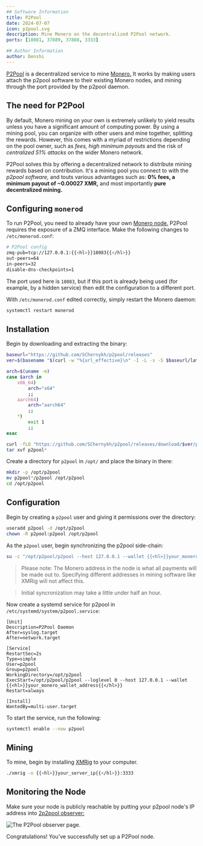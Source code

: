 ```yaml
---
## Software Information
title: P2Pool
date: 2024-07-07
icon: p2pool.svg
description: Mine Monero on the decentralized P2Pool network.
ports: [18081, 37889, 37888, 3333]

## Author Information
author: Denshi
---
```


[P2Pool](https://github.com/SChernykh/p2pool) is a decentralized service to mine [Monero.](/server/monerod) It works by making users attach the p2pool software to their existing Monero nodes, and mining through the port provided by the p2pool daemon.

## The need for P2Pool

By default, Monero mining on your own is extremely unlikely to yield results unless you have a significant amount of computing power. By using a mining pool, you can organize with other users and mine together, splitting the rewards. However, this comes with a myriad of restrictions depending on the pool owner, such as *fees, high minimum payouts* and the risk of *centralized 51% attacks* on the wider Monero network.

P2Pool solves this by offering a decentralized network to distribute mining rewards based on contribution. It's a mining pool you connect to with the *p2pool software,* and touts various advantages such as: **0% fees, a minimum payout of ~0.00027 XMR,** and most importantly **pure decentralized mining.**

## Configuring `monerod`

To run P2Pool, you need to already have your own [Monero node.](/server/monerod) P2Pool requires the exposure of a ZMQ interface. Make the following changes to `/etc/monerod.conf`:

```sh
# P2Pool config
zmq-pub=tcp://127.0.0.1:{{<hl>}}18083{{</hl>}}
out-peers=64
in-peers=32
disable-dns-checkpoints=1
```

The port used here is `18083`, but if this port is already being used (for example, by a hidden service) then edit the configuration to a different port.

With `/etc/monerod.conf` edited correctly, simply restart the Monero daemon:

```sh
systemctl restart monerod
```

## Installation

Begin by downloading and extracting the binary:

```sh
baseurl="https://github.com/SChernykh/p2pool/releases"
ver=$(basename "$(curl -w "%{url_effective}\n" -I -L -s -S $baseurl/latest -o /dev/null)")

arch=$(uname -m)
case $arch in
    x86_64)
        arch="x64"
        ;;
    aarch64)
        arch="aarch64"
        ;;
    *)
        exit 1
        ;;
esac

curl -fLO "https://github.com/SChernykh/p2pool/releases/download/$ver/p2pool-$ver-linux-$arch.tar.gz"
tar xvf p2pool*
```

Create a directory for `p2pool` in `/opt/` and place the binary in there:
```sh
mkdir -p /opt/p2pool
mv p2pool*/p2pool /opt/p2pool
cd /opt/p2pool
```


## Configuration

Begin by creating a `p2pool` user and giving it permissions over the directory:

```sh
useradd p2pool -d /opt/p2pool
chown -R p2pool:p2pool /opt/p2pool
```

As the `p2pool` user, begin synchronizing the p2pool side-chain:

```sh
su -c "/opt/p2pool/p2pool --host 127.0.0.1 --wallet {{<hl>}}your_monero_wallet_address{{</hl>}}" p2pool
```

> Please note: The Monero address in the node is what all payments will be made out to. Specifying different addresses in mining software like XMRig will not affect this.

> Initial syncronization may take a little under half an hour.

Now create a systemd service for p2pool in `/etc/systemd/system/p2pool.service`:

```systemd
[Unit]
Description=P2Pool Daemon
After=syslog.target
After=network.target

[Service]
RestartSec=2s
Type=simple
User=p2pool
Group=p2pool
WorkingDirectory=/opt/p2pool
ExecStart=/opt/p2pool/p2pool --loglevel 0 --host 127.0.0.1 --wallet {{<hl>}}your_monero_wallet_address{{</hl>}}
Restart=always

[Install]
WantedBy=multi-user.target
```

To start the service, run the following:
```sh
systemctl enable --now p2pool
```

## Mining

To mine, begin by installing [XMRig](https://xmrig.com/) to your computer.

```sh
./xmrig -o {{<hl>}}your_server_ip{{</hl>}}:3333
```

## Monitoring the Node

Make sure your node is publicly reachable by putting your p2pool node's IP address into [2p2pool observer:](https://p2pool.observer/)

![The P2Pool observer page.](01-check.png)

Congratulations! You've successfully set up a P2Pool node.
